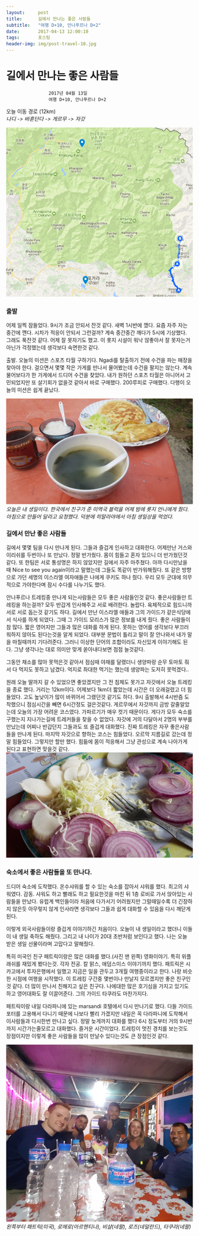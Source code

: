 ```yaml
---
layout:	    post
title: 	    길에서 만나는 좋은 사람들
subtitle:   "여행 D+10, 안나푸르나 D+2"
date:       2017-04-13 12:00:10 
tags:       포스팅
header-img: img/post-travel-10.jpg
---
```


# 	    길에서 만나는 좋은 사람들
```
				2017년 04월 13일
				여행 D+10, 안나푸르나 D+2
```

오늘 이동 경로 (12km)  
*나디 -> 바훈단다 -> 게르무 -> 자갓*

![](/img/170413-maps.jpg)
  

### 출발 

어제 일찍 잠들었다. 9시가 조금 안되서 잔것 같다. 새벽 1시반에 깼다. 요즘 자주 자는 중간에 깬다. 시차가 적응이 안되서 그런걸까? 계속 중간중간 깨다가 5시에 기상했다. 그래도 푹잔것 같다. 어제 잘 못자기도 했고. 이 롯지 시설이 워낙 않좋아서 잘 못자는거 아닌가 걱정했는데 생각보다 숙면한것 같다.

출발. 오늘의 미션은 스포츠 타월 구하기다. Ngadi를 탈출하기 전에 수건을 파는 매장을 찾아야 한다. 걸으면서 몇몇 작은 가게를 만나서 물어봤는데 수건을 팔지는 않는다. 계속 물어보다가 한 가게에서 드디어 수건을 찾았다. 내가 원하던 스포츠 타월은 아니어서 고민되었지만 또 살기회가 없을것 같아서 바로 구매했다. 200루피로 구매했다. 다행이 오늘의 미션은 쉽게 끝났다.


![](/img/170413-birthday.jpg)
*오늘은 내 생일이다. 한국에서 친구가 준 미역국 블럭을 어제 밤에 롯지 언니에게 줬다. 아침으로 만들어 달라고 요청했다. 덕분에 히말라야에서 아침 생일상을 먹었다.*

### 길에서 만난 좋은 사람들

길에서 몇몇 팀을 다시 만나게 된다. 그들과 즐겁게 인사하고 대화한다. 어제만난 거스와 이리쉬를 두번이나 또 만났다. 정말 반가웠다. 몸이 힘들고 혼자 있으니 더 반가웠던것 같다. 또 한팀은 서로 통성명은 하지 않았지만 길에서 자주 마주쳤다. 아까 다시만났을 때 Nice to see you again이라고 말했는데 그들도 똑같이 반가워해줬다. 또 같은 방향으로 가던 세명의 이스라엘 여자애들은 나에게 쿠키도 하나 줬다. 우리 모두 군대에 의무적으로 가야한다며 잠시 수다를 나누기도 했다.

안나푸르나 트레킹중 만나게 되는사람들은 모두 좋은 사람들인것 같다. 좋은사람들만 트레킹을 하는걸까? 모두 반갑게 인사해주고 서로 배려한다. 놀랍다. 육체적으로 힘드니까 서로 서로 돕는것 같기도 하다. 길에서 만난 이스라엘 애들과 그의 가이드가 같은식당에서 식사를 하게 되었다. 그때 그 가이드 모리스가 많은 정보를 내게 줬다. 좋은 사람들이 참 많다. 짧은 영어지만 그들과 많은 대화를 하게 된다. 못하는 영어를 생각보다 부끄러워하지 않아도 된다는것을 알게 되었다. 대부분 문법이 틀리고 말이 잘 안나와서 내가 말을 마칠때까지 기다려준다. 그러니 이상한 단어의 조합이라도 자신있게 이야기해도 된다. 그냥 생각나는 대로 의미만 맞게 쏟아내다보면 점점 늘것같다.

그동안 채소를 많아 못먹은것 같아서 점심때 야채를 달랬더니 생양파랑 순무 토마토 줘서 다 먹지도 못하고 남겼다. 억지로 촤대한 먹기는 했는데 생양파는 도저히 못먹겠다..

원래 오늘 딸까지 갈 수 있었으면 좋았겠지만 그 전 침체도 못가고 자갓에서 오늘 트레킹을 종료 했다. 거리는 12km이다. 어제보다 1km더 짧았는데 시간은 더 오래걸렸고 더 힘들었다. 고도 높낮이가 많이 바뀌어서 그랬던것 같기도 하다. 9시 출발해서 4시반즘 도착했으니 점심시간을 빼면 6시간정도 걸은것같다. 게르무에서 자갓까지 금방 갈줄알았는데 오늘의 가장 어려운 코스였다. 가파르기가 매우 컷기 때문이다. 게다가 모두 숙소를 구했는지 지나가는길에 트레커들을 찾을 수 없었다. 자갓에 거의 다달아서 2명의 부부를 만났는데 어찌나 반갑던지 그들과도 또 즐겁게 대화했다. 진짜 트레킹은 자꾸 좋은사람들을 만나게 된다. 마지막 자갓으로 향하는 코스는 힘들었다. 오르막 지름길로 갔는데 정말 힘들었다. 그렇지만 할만 했다. 힘듦에 몸이 적응해서 그냥 관성으로 계속 나아가게 된다고 표현하면 맞을것 같다.
![](/img/170413-veg.jpg)

### 숙소에서 좋은 사람들을 또 만나다.

드디어 숙소에 도착했다. 온수샤워를 할 수 있는 숙소를 잡아서 샤워를 했다. 최고의 샤워였다. 감동. 샤워도 하고 빨래도 하고 필요한것을 마친 뒤 1층 로비로 가서 앉아있는 사람들을 만났다. 유럽계 백인들이라 처음에 다가서기 어려웠지만 그럴때일수록 더 긴장하지 않은듯 아무렇지 않게 인사라면 생각보다 그들과 쉽게 대화할 수 있음을 다시 깨닫게 된다.

이렇게 외국사람들이랑 즐겁게 이야기하긴 처음이다. 오늘이 내 생일이라고 했더니 이들이 내 생일 축하도 해줬다. 그리고 내 나이가 20대 초반처럼 보인다고 했다. 나는 오늘 받은 생일 선물이라며 고맙다고 말해줬다.

특히 미국인 친구 패트릭이랑은 많은 대화를 했다.(사진 맨 왼쪽) 영화이야기. 특히 위플래쉬를 재밌게 봤다는것. 각자 전공. 칼 맑스, 애덤스미스 이야기까지 했다. 패트릭은 시카고에서 투자은행에서 일했고 지금은 일을 관두고 3개월 여행중이라고 한다. 나랑 비슷한 시점에 여행을 시작했다. 이 트레킹 구간중 몇번이나 만날지 모르겠지만 좋은 친구인것 같다. 더 많이 만나서 친해지고 싶은 친구다. 나에대한 많은 호기심을 가지고 있기도 하고 영어대화도 잘 이끌어준다. 그의 가이드 타쿠라도 마찬가지다.

패트릭이랑 내일 다라파니에 있는 marsandi 호텔에서 다시 만나기로 했다. 다들 가이드 포터를 고용해서 다니기 때문에 나보다 빨리 가겠지만 내일은 꼭 다라파니에 도착해서 이사람들과 다시한번 만나고 싶다. 정말 늦게까지 대화를 했다 6시 정도부터 거의 9시반까지 시간가는줄모르고 대화했다. 즐거운 시간이었다. 트레킹이 멋진 경치를 보는것도 장점이지만 이렇게 좋은 사람들을 많이 만날수 있다는것도 큰 장점인것 같다.

![](/img/170413-people.jpg)
*왼쪽부터 패트릭(미국), 로메로(아르헨티나), 비샬(네팔), 로즈(네덜란드), 타쿠라(네팔)*
